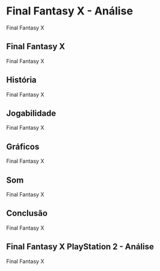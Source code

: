 ---
---

# Final Fantasy X - Análise

Final Fantasy X

## Final Fantasy X

Final Fantasy X

## História

Final Fantasy X

## Jogabilidade

Final Fantasy X

## Gráficos

Final Fantasy X

## Som

Final Fantasy X

## Conclusão

Final Fantasy X

## Final Fantasy X PlayStation 2 - Análise

Final Fantasy X
